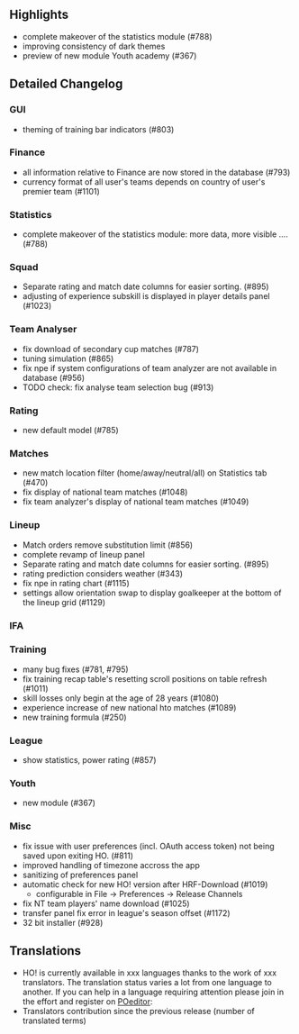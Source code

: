 

## Highlights
- complete makeover of the statistics module (#788)
- improving consistency of dark themes
- preview of new module Youth academy (#367)

## Detailed Changelog

### GUI
- theming of training bar indicators (#803)

### Finance
- all information relative to Finance are now stored in the database (#793)
- currency format of all user's teams depends on country of user's premier team (#1101)


### Statistics
- complete makeover of the statistics module: more data, more visible .... (#788)

### Squad

  - Separate rating and match date columns for easier sorting. (#895)
  - adjusting of experience subskill is displayed in player details panel (#1023)


### Team Analyser
- fix download of secondary cup matches (#787)
- tuning simulation (#865)
- fix npe if system configurations of team analyzer are not available in database (#956)
- TODO check: fix analyse team selection bug (#913)


### Rating
- new default model (#785)


### Matches
- new match location filter (home/away/neutral/all) on Statistics tab (#470)
- fix display of national team matches (#1048)
- fix team analyzer's display of national team matches (#1049)


### Lineup
- Match orders remove substitution limit (#856)
- complete revamp of lineup panel
- Separate rating and match date columns for easier sorting. (#895)
- rating prediction considers weather (#343)
- fix npe in rating chart (#1115)
- settings allow orientation swap to display goalkeeper at the bottom of the lineup grid (#1129)

### IFA


### Training
- many bug fixes (#781, #795)
- fix training recap table's resetting scroll positions on table refresh  (#1011)
- skill losses only begin at the age of 28 years (#1080)
- experience increase of new national hto matches (#1089)
- new training formula (#250)


### League
  - show statistics, power rating (#857)
  
### Youth
 - new module (#367)

### Misc
- fix issue with user preferences (incl. OAuth access token) not being saved upon exiting HO. (#811)
- improved handling of timezone accross the app
- sanitizing of preferences panel
- automatic check for new HO! version after HRF-Download (#1019)
    - configurable in File -> Preferences -> Release Channels
- fix NT team players' name download (#1025)
- transfer panel fix error in league's season offset (#1172)
- 32 bit installer (#928)

## Translations
- HO! is currently available in xxx languages thanks to the work of xxx translators. The translation status varies a lot from one language to another. If you can help in a language requiring attention please join in the effort and register on [POeditor](https://poeditor.com/join/project/jCaWGL1JCl):
- Translators contribution since the previous release (number of translated terms)
